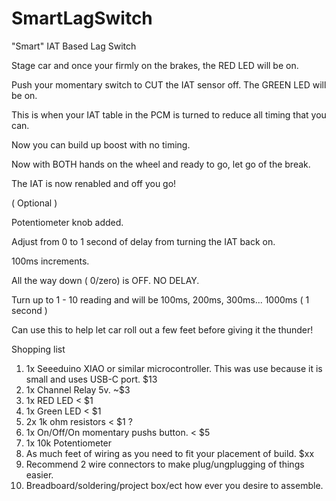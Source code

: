# SmartLagSwitch
"Smart" IAT Based Lag Switch

Stage car and once your firmly on the brakes, the RED LED will be on.

Push your momentary switch to CUT the IAT sensor off. The GREEN LED will be on.

This is when your IAT table in the PCM is turned to reduce all timing that you can.

Now you can build up boost with no timing.

Now with BOTH hands on the wheel and ready to go, let go of the break.

The IAT is now renabled and off you go!

( Optional )

Potentiometer knob added.

Adjust from 0 to 1 second of delay from turning the IAT back on.

100ms increments.

All the way down ( 0/zero) is OFF. NO DELAY.

Turn up to 1 - 10 reading and will be 100ms, 200ms, 300ms... 1000ms ( 1 second )

Can use this to help let car roll out a few feet before giving it the thunder!

Shopping list

1) 1x Seeeduino XIAO or similar microcontroller. This was use because it is small and uses USB-C port. $13
2) 1x Channel Relay 5v. ~$3
3) 1x RED LED < $1
4) 1x Green LED < $1
5) 2x 1k ohm resistors < $1 ?
6) 1x On/Off/On momentary pushs button. < $5
7) 1x 10k Potentiometer 
8) As much feet of wiring as you need to fit your placement of build. $xx
9) Recommend 2 wire connectors to make plug/ungplugging of things easier.
10) Breadboard/soldering/project box/ect how ever you desire to assemble.


